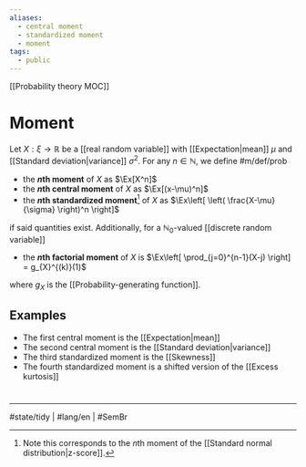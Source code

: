 ```yaml
---
aliases:
  - central moment
  - standardized moment
  - moment
tags:
  - public
---
```

[[Probability theory MOC]]
# Moment

Let $X : \xi \to \mathbb{R}$ be a [[real random variable]] with [[Expectation|mean]] $\mu$ and [[Standard deviation|variance]] $\sigma^2$.
For any $n \in \mathbb{N}$, we define #m/def/prob 

- the **$n$th moment** of $X$ as $\Ex[X^n]$
- the **$n$th central moment** of $X$ as $\Ex[(x-\mu)^n]$
- the **$n$th standardized moment**[^Z] of $X$ as $\Ex\left[ \left( \frac{X-\mu}{\sigma} \right)^n \right]$

if said quantities exist.
Additionally, for a $\mathbb{N}_{0}$-valued [[discrete random variable]]

- the **$n$th factorial moment** of $X$ is $\Ex\left[ \prod_{j=0}^{n-1}(X-j) \right] = g_{X}^{(k)}(1)$

where $g_{X}$ is the [[Probability-generating function]].

  [^Z]: Note this corresponds to the $n$th moment of the [[Standard normal distribution|z-score]].

## Examples

- The first central moment is the [[Expectation|mean]]
- The second central moment is the [[Standard deviation|variance]]
- The third standardized moment is the [[Skewness]]
- The fourth standardized moment is a shifted version of the [[Excess kurtosis]]

#
---
#state/tidy | #lang/en | #SemBr
